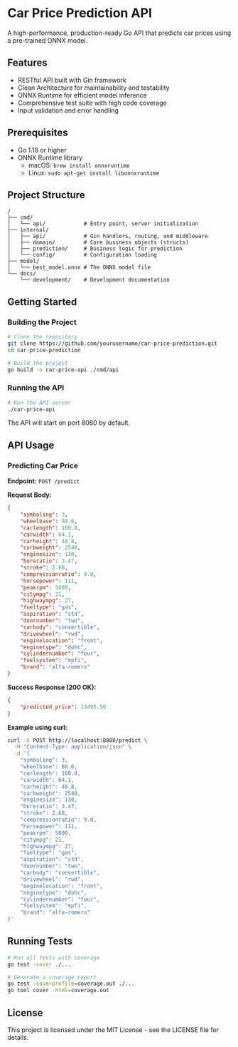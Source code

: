# Car Price Prediction API

A high-performance, production-ready Go API that predicts car prices using a pre-trained ONNX model.

## Features

- RESTful API built with Gin framework
- Clean Architecture for maintainability and testability
- ONNX Runtime for efficient model inference
- Comprehensive test suite with high code coverage
- Input validation and error handling

## Prerequisites

- Go 1.18 or higher
- ONNX Runtime library
  - macOS: `brew install onnxruntime`
  - Linux: `sudo apt-get install libonnxruntime`

## Project Structure

```
/
├── cmd/
│   └── api/            # Entry point, server initialization
├── internal/
│   ├── api/            # Gin handlers, routing, and middleware
│   ├── domain/         # Core business objects (structs)
│   ├── prediction/     # Business logic for prediction
│   └── config/         # Configuration loading
├── model/
│   └── best_model.onnx # The ONNX model file
└── docs/
    └── development/    # Development documentation
```

## Getting Started

### Building the Project

```bash
# Clone the repository
git clone https://github.com/yourusername/car-price-prediction.git
cd car-price-prediction

# Build the project
go build -o car-price-api ./cmd/api
```

### Running the API

```bash
# Run the API server
./car-price-api
```

The API will start on port 8080 by default.

## API Usage

### Predicting Car Price

**Endpoint:** `POST /predict`

**Request Body:**

```json
{
    "symboling": 3,
    "wheelbase": 88.6,
    "carlength": 168.8,
    "carwidth": 64.1,
    "carheight": 48.8,
    "curbweight": 2548,
    "enginesize": 130,
    "boreratio": 3.47,
    "stroke": 2.68,
    "compressionratio": 9.0,
    "horsepower": 111,
    "peakrpm": 5000,
    "citympg": 21,
    "highwaympg": 27,
    "fueltype": "gas",
    "aspiration": "std",
    "doornumber": "two",
    "carbody": "convertible",
    "drivewheel": "rwd",
    "enginelocation": "front",
    "enginetype": "dohc",
    "cylindernumber": "four",
    "fuelsystem": "mpfi",
    "brand": "alfa-romero"
}
```

**Success Response (200 OK):**

```json
{
    "predicted_price": 13495.50
}
```

**Example using curl:**

```bash
curl -X POST http://localhost:8080/predict \
  -H "Content-Type: application/json" \
  -d '{
    "symboling": 3,
    "wheelbase": 88.6,
    "carlength": 168.8,
    "carwidth": 64.1,
    "carheight": 48.8,
    "curbweight": 2548,
    "enginesize": 130,
    "boreratio": 3.47,
    "stroke": 2.68,
    "compressionratio": 9.0,
    "horsepower": 111,
    "peakrpm": 5000,
    "citympg": 21,
    "highwaympg": 27,
    "fueltype": "gas",
    "aspiration": "std",
    "doornumber": "two",
    "carbody": "convertible",
    "drivewheel": "rwd",
    "enginelocation": "front",
    "enginetype": "dohc",
    "cylindernumber": "four",
    "fuelsystem": "mpfi",
    "brand": "alfa-romero"
}'
```

## Running Tests

```bash
# Run all tests with coverage
go test -cover ./...

# Generate a coverage report
go test -coverprofile=coverage.out ./...
go tool cover -html=coverage.out
```

## License

This project is licensed under the MIT License - see the LICENSE file for details.